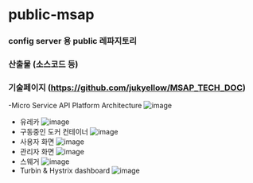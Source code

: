 # public-msap
### config server 용 public 레파지토리 
### 산출물 (소스코드 등)
### 기술페이지 (https://github.com/jukyellow/MSAP_TECH_DOC)

-Micro Service API Platform Architecture
![image](https://user-images.githubusercontent.com/45334819/54955639-33d59b80-4f91-11e9-9d63-db9609926fac.png)
- 유레카
![image](https://user-images.githubusercontent.com/45334819/54955752-8a42da00-4f91-11e9-8d20-554f359bd8b9.png)
- 구동중인 도커 컨테이너
![image](https://user-images.githubusercontent.com/45334819/54955779-a0e93100-4f91-11e9-853f-8a6c484b3d53.png)
- 사용자 화면
![image](https://user-images.githubusercontent.com/45334819/54955810-b5c5c480-4f91-11e9-8e47-4385968d53e1.png)
- 관리자 화면
![image](https://user-images.githubusercontent.com/45334819/54955829-c0805980-4f91-11e9-95a5-0c35e5ed00f4.png)
- 스웨거
![image](https://user-images.githubusercontent.com/45334819/54955850-d3932980-4f91-11e9-879a-5141820524e5.png)
- Turbin & Hystrix dashboard
![image](https://user-images.githubusercontent.com/45334819/54955874-e4dc3600-4f91-11e9-8cdc-9060072202ab.png)
